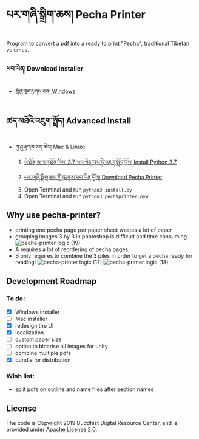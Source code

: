 # པར་གཞི་སྒྲིག་ཆས། Pecha Printer
Program to convert a pdf into a ready to print "Pecha", traditional Tibetan volumes.

### ཕབ་ལེན། Download Installer

* [སྒེའུ་ཁུང་རྟགས་ཅན། Windows](https://github.com/buda-base/pecha-printer/releases/download/v1.3/PechaPrinter_1.3.exe)

## ཚད་མཐོའི་འཇུག་སྤྲོད། Advanced Install
* ཀུ་ཤུ་རྟགས་ཅན་ཆེད། Mac & Linux:
    1. [ཕེ་ཐོན་མ་ལག་ཐོན་རིམ་ 3.7 ཕབ་ལེན་བྱས་ཏེ་འཇུག་སྤྲོད་བྱོས། Install Python 3.7](https://www.saintlad.com/install-python-3-on-mac/)
    2. [པར་གཞི་སྒྲིག་ཆས་ཀྱི་ཁུག་མ་ཕབ་ལེན་བྱོས། Download Pecha Printer](https://github.com/buda-base/pecha-printer/archive/master.zip)
    3. Open Terminal and run `python3 install.py`
    4. Open Terminal and run `python3 pechaprinter.pyw`

## Why use pecha-printer?
- printing one pecha page per paper sheet wastes a lot of paper
- grouping images 3 by 3 in photoshop is difficult and time consuming
![pecha-printer logic (19)](https://user-images.githubusercontent.com/17675331/133734932-a75fb6de-9a67-45a0-9d8b-4a9a8fcfc981.png)
- A requires a lot of reordering of pecha pages,
- B only requires to combine the 3 piles in order to get a pecha ready for reading!
![pecha-printer logic (17)](https://user-images.githubusercontent.com/17675331/133734679-a3e92478-6685-4aad-b6a3-9c5fec491f90.png)
![pecha-printer logic (18)](https://user-images.githubusercontent.com/17675331/133734712-4b24474e-96fb-42be-965d-8caad1dda1c0.png)


## Development Roadmap
### To do:
- [x] Windows installer
- [ ] Mac installer
- [x] redesign the UI
- [x] localization
- [ ] custom paper size
- [ ] option to binarise all images for unity
- [ ] combine multiple pdfs
- [x] bundle for distribution

### Wish list:
- split pdfs on outline and name files after section names

## License

The code is Copyright 2019 Buddhist Digital Resource Center, and is provided under [Apache License 2.0](LICENSE).
